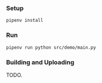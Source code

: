 ### Setup

`pipenv install`

### Run

`pipenv run python src/demo/main.py`

### Building and Uploading

TODO.
